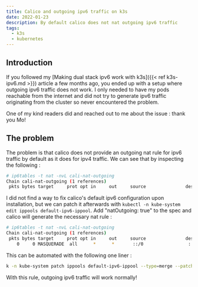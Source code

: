 ```yaml
---
title: Calico and outgoing ipv6 traffic on k3s
date: 2022-01-23
description: By default calico does not nat outgoing ipv6 traffic
tags:
  - k3s
  - kubernetes
---
```


## Introduction

If you followed my [Making dual stack ipv6 work with k3s]({{< ref k3s-ipv6.md >}}) article a few months ago, you ended up with a setup where outgoing ipv6 traffic does not work. I only needed to have my pods reachable from the internet and did not try to generate ipv6 traffic originating from the cluster so never encountered the problem.

One of my kind readers did and reached out to me about the issue : thank you Mo!

## The problem

The problem is that calico does not provide an outgoing nat rule for ipv6 traffic by default as it does for ipv4 traffic. We can see that by inspecting the following :
```sh
# ip6tables -t nat -nvL cali-nat-outgoing
Chain cali-nat-outgoing (1 references)
 pkts bytes target     prot opt in     out     source               destination
```

I did not find a way to fix calico's default ipv6 configuration upon installation, but we can patch it afterwards with `kubectl -n kube-system edit ippools default-ipv6-ippool`. Add "natOutgoing: true" to the spec and calico will generate the necessary nat rule :
```sh
# ip6tables -t nat -nvL cali-nat-outgoing
Chain cali-nat-outgoing (1 references)
 pkts bytes target     prot opt in     out     source               destination
    0     0 MASQUERADE  all      *      *       ::/0                 ::/0
```

This can be automated with the following one liner :
```sh
k -n kube-system patch ippools default-ipv6-ippool --type=merge --patch '{"spec":{"natOutgoing":true}}'
```

With this rule, outgoing ipv6 traffic will work normally!
